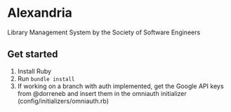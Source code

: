Alexandria
==========

Library Management System by the Society of Software Engineers

Get started
-----------
1. Install Ruby
2. Run `bundle install`
3. If working on a branch with auth implemented, get the Google API keys from @dorreneb and insert them in the omniauth initializer (config/initializers/omniauth.rb)
